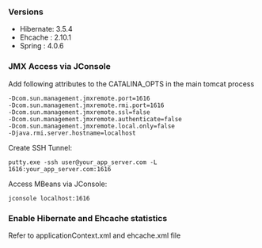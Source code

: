 ### Versions
- Hibernate: 3.5.4
- Ehcache  : 2.10.1
- Spring   : 4.0.6

### JMX Access via JConsole
Add following attributes to the CATALINA_OPTS in the main tomcat process

```
-Dcom.sun.management.jmxremote.port=1616
-Dcom.sun.management.jmxremote.rmi.port=1616
-Dcom.sun.management.jmxremote.ssl=false
-Dcom.sun.management.jmxremote.authenticate=false
-Dcom.sun.management.jmxremote.local.only=false
-Djava.rmi.server.hostname=localhost
```
Create SSH Tunnel:
```
putty.exe -ssh user@your_app_server.com -L 1616:your_app_server.com:1616
```
Access MBeans via JConsole:
```
jconsole localhost:1616
```

### Enable Hibernate and Ehcache statistics
Refer to applicationContext.xml and ehcache.xml file

